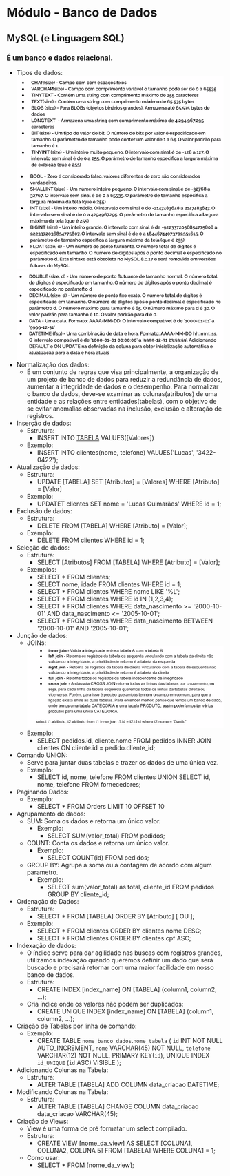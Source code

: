 # Módulo - Banco de Dados


## MySQL (e Linguagem SQL)
### É um banco e dados relacional.
- Tipos de dados:
    <img src="./img/tipos-dados1.png" />
    <img src="./img/tipos-dados2.png" />
    <img src="./img/tipos-dados3.png" />
- Normalização dos dados:
    - É um conjunto de regras que visa principalmente, a organização de um projeto de banco de dados para reduzir a redundância de dados, aumentar a integridade de dados e o desempenho.
    Para normalizar o banco de dados, deve-se examinar as colunas(atributos) de uma entidade e as relações entre entidades(tabelas), com o objetivo de se evitar anomalias observadas na inclusão, exclusão e alteração de registros.
- Inserção de dados:
    - Estrutura:
        - INSERT INTO [TABELA]([Atributos]) VALUES([Valores])
    - Exemplo:
        - INSERT INTO clientes(nome, telefone) VALUES('Lucas', '3422-0422');
- Atualização de dados:
    - Estrutura:
        - UPDATE [TABELA] SET [Atributos] = [Valores] WHERE [Atributo] = [Valor]
    - Exemplo:
        - UPDATET clientes SET nome = 'Lucas Guimarães' WHERE id = 1;
- Exclusão de dados:
    - Estrutura:
        - DELETE FROM [TABELA] WHERE [Atributo] = [Valor];
    - Exemplo:
        - DELETE FROM clientes WHERE id = 1;
- Seleção de dados:
    - Estrutura:
        - SELECT [Atributos] FROM [TABELA] WHERE [Atributo] = [Valor];
    - Exemplos:
        - SELECT * FROM clientes;
        - SELECT nome, idade FROM clientes WHERE id = 1;
        - SELECT * FROM clientes WHERE nome LIKE '%L';
        - SELECT * FROM clientes WHERE id IN (1,2,3,4);
        - SELECT * FROM clientes WHERE data_nascimento >= '2000-10-01' AND data_nascimento <= '2005-10-01';
        - SELECT * FROM clientes WHERE data_nascimento BETWEEN '2000-10-01' AND '2005-10-01';
- Junção de dados:
    - JOINs:
        <img src="./img/joins.png">
    - Exemplo:
        - SELECT pedidos.id, cliente.nome FROM pedidos INNER JOIN clientes ON cliente.id = pedido.cliente_id;
- Comando UNION:
    - Serve para juntar duas tabelas e trazer os dados de uma única vez.
    - Exemplo:
        - SELECT id, nome, telefone FROM clientes UNION SELECT id, nome, telefone FROM fornecedores;
- Paginando Dados:
    - Exemplo:
        - SELECT * FROM Orders LIMIT 10 OFFSET 10
- Agrupamento de dados:
    - SUM: Soma os dados e retorna um único valor.
        - Exemplo:
             - SELECT SUM(valor_total) FROM pedidos;
    - COUNT: Conta os dados e retorna um único valor.
        - Exemplo:
             - SELECT COUNT(id) FROM pedidos;
    - GROUP BY: Agrupa a soma ou a contagem de acordo com algum parametro.
        - Exemplo:
            - SELECT sum(valor_total) as total, cliente_id FROM pedidos GROUP BY cliente_id;
- Ordenação de Dados:
    - Estrutura:
        - SELECT * FROM [TABELA] ORDER BY [Atributo] [<ASC> OU <DESC>];
    - Exemplo:
        - SELECT * FROM clientes ORDER BY clientes.nome DESC;
        - SELECT * FROM clientes ORDER BY clientes.cpf ASC;
- Indexação de dados:
    - O índice serve para dar agilidade nas buscas com registros grandes, utilizamos indexação quando queremos definir um dado que será buscado e precisará retornar com uma maior facilidade em nosso banco de dados.
    - Estrutura:
        -  CREATE INDEX [index_name] ON [TABELA] (column1, column2, ...);
    - Cria índice onde os valores não podem ser duplicados:
        - CREATE UNIQUE INDEX [index_name] ON [TABELA] (column1, column2, ...);
- Criação de Tabelas por linha de comando:
    - Exemplo:
        - CREATE TABLE `nome_banco_dados`.`nome_tabela` (
            `id` INT NOT NULL AUTO_INCREMENT,
            `nome` VARCHAR(45) NOT NULL,
            `telefone` VARCHAR(12) NOT NULL,
            PRIMARY KEY(`id`),
            UNIQUE INDEX `id_UNIQUE` (`id` ASC) VISIBLE
        );
- Adicionando Colunas na Tabela:
    - Estrutura:
        - ALTER TABLE [TABELA] ADD COLUMN data_criacao DATETIME;
- Modificando Colunas na Tabela:
    - Estrutura:
        - ALTER TABLE [TABELA] CHANGE COLUMN data_criacao data_criacao VARCHAR(45);
- Criação de Views:
    - View é uma forma de pré formatar um select compilado.
    - Estrutura:
        - CREATE VIEW [nome_da_view] AS 
          SELECT [COLUNA1, COLUNA2, COLUNA 5]
          FROM [TABELA]
          WHERE COLUNA1 = 1;
    - Como usar:
        - SELECT * FROM [nome_da_view];

